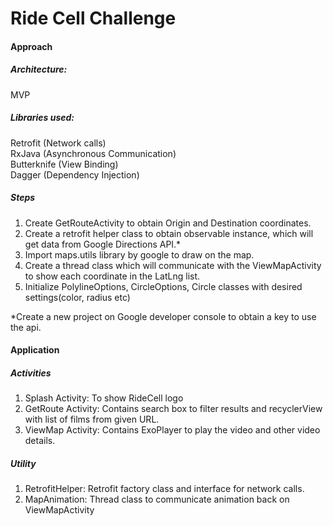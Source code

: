 # Ride Cell Challenge

#### Approach  
##### Architecture: 
MVP  
##### Libraries used:
Retrofit  (Network calls)  
RxJava  (Asynchronous Communication)  
Butterknife  (View Binding)  
Dagger  (Dependency Injection)  


##### Steps
1. Create GetRouteActivity to obtain Origin and Destination coordinates.
2. Create a retrofit helper class to obtain observable instance, which will get data from Google Directions API.*
3. Import maps.utils library by google to draw on the map.
4. Create a thread class which will communicate with the ViewMapActivity to show each coordinate in the LatLng list.
5. Initialize PolylineOptions, CircleOptions, Circle classes with desired settings(color, radius etc)

*Create a new project on Google developer console to obtain a key to use the api.

#### Application
##### Activities
1. Splash Activity: To show RideCell logo  
2. GetRoute Activity: Contains search box to filter results and recyclerView with list of films from given URL.
3. ViewMap Activity: Contains ExoPlayer to play the video and other video details.

##### Utility
1. RetrofitHelper: Retrofit factory class and interface for network calls.
2. MapAnimation: Thread class to communicate animation back on ViewMapActivity

